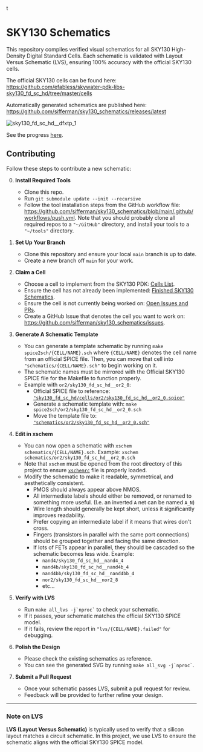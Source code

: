 t
# SKY130 Schematics

This repository compiles verified visual schematics for all SKY130 High-Density Digital Standard Cells. Each schematic is validated with Layout Versus Schematic (LVS), ensuring 100% accuracy with the official SKY130 cells.

The official SKY130 cells can be found here:
<https://github.com/efabless/skywater-pdk-libs-sky130_fd_sc_hd/tree/master/cells>

Automatically generated schematics are published here:
<https://github.com/sifferman/sky130_schematics/releases/latest>

![sky130_fd_sc_hd__dfxtp_1](docs/sky130_fd_sc_hd__dfxtp_1.svg)

See the progress [here](https://github.com/sifferman/sky130_schematics/releases/latest/download/progress.svg).

## Contributing

Follow these steps to contribute a new schematic:

0. **Install Required Tools**
   * Clone this repo.
   * Run `git submodule update --init --recursive`
   * Follow the tool installation steps from the GitHub workflow file: <https://github.com/sifferman/sky130_schematics/blob/main/.github/workflows/push.yml>. Note that you should probably clone all required repos to a `"~/GitHub"` directory, and install your tools to a `"~/tools"` directory.

1. **Set Up Your Branch**
   * Clone this repository and ensure your local `main` branch is up to date.
   * Create a new branch off `main` for your work.

2. **Claim a Cell**
   * Choose a cell to implement from the SKY130 PDK: [Cells List](https://github.com/efabless/skywater-pdk-libs-sky130_fd_sc_hd/tree/master/cells).
   * Ensure the cell has not already been implemented: [Finished SKY130 Schematics](https://github.com/sifferman/sky130_schematics/tree/main/schematics).
   * Ensure the cell is not currently being worked on: [Open Issues and PRs](https://github.com/sifferman/sky130_schematics/issues?q=state%3Aopen%20).
   * Create a GitHub Issue that denotes the cell you want to work on: <https://github.com/sifferman/sky130_schematics/issues>.

3. **Generate A Schematic Template**
   * You can generate a template schematic by running `make spice2sch/{CELL/NAME}.sch` where `{CELL/NAME}` denotes the cell name from an official SPICE file. Then, you can move that cell into `"schematics/{CELL/NAME}.sch"` to begin working on it.
   * The schematic names must be mirrored with the Official SKY130 SPICE file for the Makefile to function properly.
   * Example with `or2/sky130_fd_sc_hd__or2_0`:
     * Official SPICE file to reference: [`"sky130_fd_sc_hd/cells/or2/sky130_fd_sc_hd__or2_0.spice"`](https://github.com/efabless/skywater-pdk-libs-sky130_fd_sc_hd/blob/master/cells/or2/sky130_fd_sc_hd__or2_0.spice)
     * Generate a schematic template with: `make spice2sch/or2/sky130_fd_sc_hd__or2_0.sch`
     * Move the template file to: [`"schematics/or2/sky130_fd_sc_hd__or2_0.sch"`](https://github.com/sifferman/sky130_schematics/blob/main/schematics/or2/sky130_fd_sc_hd__or2_0.sch)

4. **Edit in xschem**
   * You can now open a schematic with `xschem schematics/{CELL/NAME}.sch`. Example: `xschem schematics/or2/sky130_fd_sc_hd__or2_0.sch`
   * Note that `xschem` must be opened from the root directory of this project to ensure [`xschemrc`](https://github.com/sifferman/sky130_schematics/blob/main/xschemrc) file is properly loaded.
   * Modify the schematic to make it readable, symmetrical, and aesthetically consistent.
      * PMOS should always appear above NMOS.
      * All intermediate labels should either be removed, or renamed to something more useful. (I.e. an inverted `A` net can be named `A_N`)
      * Wire length should generally be kept short, unless it significantly improves readability.
      * Prefer copying an intermediate label if it means that wires don't cross.
      * Fingers (transistors in parallel with the same port connections) should be grouped together and facing the same direction.
      * If lots of FETs appear in parallel, they should be cascaded so the schematic becomes less wide. Example:
         * `nand4/sky130_fd_sc_hd__nand4_4`
         * `nand4b/sky130_fd_sc_hd__nand4b_4`
         * `nand4bb/sky130_fd_sc_hd__nand4bb_4`
         * `nor2/sky130_fd_sc_hd__nor2_8`
         * etc...

5. **Verify with LVS**
   * Run `` make all_lvs -j`nproc` `` to check your schematic.
   * If it passes, your schematic matches the official SKY130 SPICE model.
   * If it fails, review the report in `"lvs/{CELL/NAME}.failed"` for debugging.

6. **Polish the Design**
   * Please check the existing schematics as reference.
   * You can see the generated SVG by running `` make all_svg -j`nproc` ``.

7. **Submit a Pull Request**
   * Once your schematic passes LVS, submit a pull request for review.
   * Feedback will be provided to further refine your design.

---

### Note on LVS

**LVS (Layout Versus Schematic)** is typically used to verify that a silicon layout matches a circuit schematic. In this project, we use LVS to ensure the schematic aligns with the official SKY130 SPICE model.
